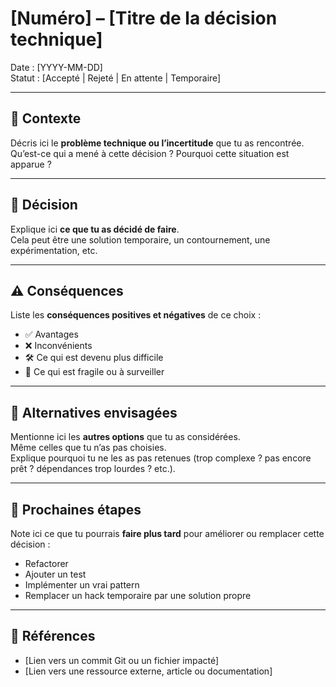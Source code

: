 # [Numéro] – [Titre de la décision technique]

Date : [YYYY-MM-DD]  
Statut : [Accepté | Rejeté | En attente | Temporaire]

---

## 🎯 Contexte

Décris ici le **problème technique ou l’incertitude** que tu as rencontrée.  
Qu’est-ce qui a mené à cette décision ? Pourquoi cette situation est apparue ?

---

## 🧠 Décision

Explique ici **ce que tu as décidé de faire**.  
Cela peut être une solution temporaire, un contournement, une expérimentation, etc.

---

## ⚠️ Conséquences

Liste les **conséquences positives et négatives** de ce choix :

- ✅ Avantages
- ❌ Inconvénients
- 🛠️ Ce qui est devenu plus difficile
- 🔐 Ce qui est fragile ou à surveiller

---

## 🔄 Alternatives envisagées

Mentionne ici les **autres options** que tu as considérées.  
Même celles que tu n’as pas choisies.  
Explique pourquoi tu ne les as pas retenues (trop complexe ? pas encore prêt ? dépendances trop lourdes ? etc.).

---

## 🚧 Prochaines étapes

Note ici ce que tu pourrais **faire plus tard** pour améliorer ou remplacer cette décision :

- Refactorer
- Ajouter un test
- Implémenter un vrai pattern
- Remplacer un hack temporaire par une solution propre

---

## 🧭 Références

- [Lien vers un commit Git ou un fichier impacté]
- [Lien vers une ressource externe, article ou documentation]

